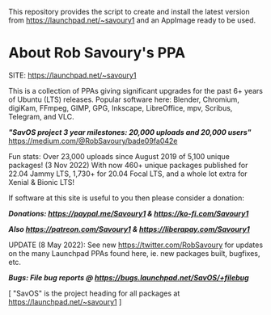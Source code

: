 This repository provides the script to create and install the latest version from https://launchpad.net/~savoury1 and an AppImage ready to be used.

# About Rob Savoury's PPA 
SITE: https://launchpad.net/~savoury1

This is a collection of PPAs giving significant upgrades for the past 6+ years of Ubuntu (LTS) releases. Popular software here: Blender, Chromium, digiKam, FFmpeg, GIMP, GPG, Inkscape, LibreOffice, mpv, Scribus, Telegram, and VLC.

***"SavOS project 3 year milestones: 20,000 uploads and 20,000 users"***
               https://medium.com/@RobSavoury/bade09fa042e

Fun stats: Over 23,000 uploads since August 2019 of 5,100 unique packages!
(3 Nov 2022) With now 460+ unique packages published for 22.04 Jammy LTS, 1,730+ for 20.04 Focal LTS, and a whole lot extra for Xenial & Bionic LTS!

If software at this site is useful to you then please consider a donation:

***Donations: https://paypal.me/Savoury1 & https://ko-fi.com/Savoury1***

***Also https://patreon.com/Savoury1 & https://liberapay.com/Savoury1***

UPDATE (8 May 2022): See new https://twitter.com/RobSavoury for updates on the many Launchpad PPAs found here, ie. new packages built, bugfixes, etc.

***Bugs: File bug reports @ https://bugs.launchpad.net/SavOS/+filebug***

[ "SavOS" is the project heading for all packages at https://launchpad.net/~savoury1 ]
